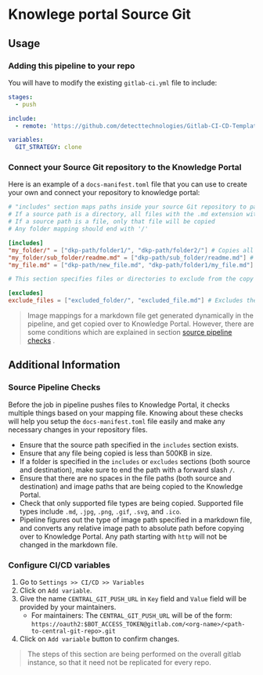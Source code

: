 # Knowlege portal Source Git

## Usage

### Adding this pipeline to your repo

You will have to modify the existing `gitlab-ci.yml` file to include:

```yaml
stages:
  - push 

include:
  - remote: 'https://github.com/detecttechnologies/Gitlab-CI-CD-Templates/raw/main/knowledge-portal/source/.gitlab-ci.yml'

variables:
  GIT_STRATEGY: clone

```
### Connect your Source Git repository to the Knowledge Portal

Here is an example of a `docs-manifest.toml` file that you can use to create your own and connect your repository to knowledge portal:


```toml
# "includes" section maps paths inside your source Git repository to paths that the documents should take within the Knowledge Portal
# If a source path is a directory, all files with the .md extension within that directory (and its subdirectories) will be copied
# If a source path is a file, only that file will be copied
# Any folder mapping should end with '/'

[includes]
"my_folder/" = ["dkp-path/folder1/", "dkp-path/folder2/"] # Copies all .md files in the "my_folder" directory to both "dkp-path/folder1" and "dkp-path/folder2"
"my_folder/sub_folder/readme.md" = ["dkp-path/sub_folder/readme.md"] # Copies "my_folder/sub_folder/readme.md" to "dkp-path/sub_folder/readme.md"
"my_file.md" = ["dkp-path/new_file.md", "dkp-path/folder1/my_file.md"] # Copies "my_file.txt" to both "dkp-path/new_file.txt" and "dkp-path/folder1/my_file.txt"

# This section specifies files or directories to exclude from the copy process

[excludes]
exclude_files = ["excluded_folder/", "excluded_file.md"] # Excludes the "excluded_folder" directory and the "excluded_file.txt" file from being copied

```

> Image mappings for a markdown file get generated dynamically in the pipeline, and get copied over to Knowledge Portal. However, there are some conditions which are explained in section [source pipeline checks](#source-pipeline-checks) . 

## Additional Information

### Source Pipeline Checks

Before the job in pipeline pushes files to Knowledge Portal, it checks multiple things based on your mapping file. Knowing about these checks will help you setup the `docs-manifest.toml` file easily and make any necessary changes in your repository files.

- Ensure that the source path specified in the `includes` section exists.
- Ensure that any file being copied is less than 500KB in size.
- If a folder is specified in the `includes` or `excludes` sections (both source and destination), make sure to end the path with a forward slash `/`.
- Ensure that there are no spaces in the file paths (both source and destination) and image paths that are being copied to the Knowledge Portal.
- Check that only supported file types are being copied. Supported file types include `.md`, `.jpg`, `.png`, `.gif`, `.svg`, and `.ico`.
- Pipeline figures out the type of image path specified in a markdown file, and converts any relative image path to absolute path before copying over to Knowledge Portal. Any path starting with `http` will not be changed in the markdown file.

### Configure CI/CD variables

1. Go to `Settings >> CI/CD >> Variables`
2. Click on `Add variable`. 
3. Give the name `CENTRAL_GIT_PUSH_URL` in `Key` field and `Value` field will be provided by your maintainers.
    * For maintainers: The `CENTRAL_GIT_PUSH_URL` will be of the form: `https://oauth2:$BOT_ACCESS_TOKEN@gitlab.com/<org-name>/<path-to-central-git-repo>.git`
4. Click on `Add variable` button to confirm changes. 


> The steps of this section are being performed on the overall gitlab instance, so that it need not be replicated for every repo.
